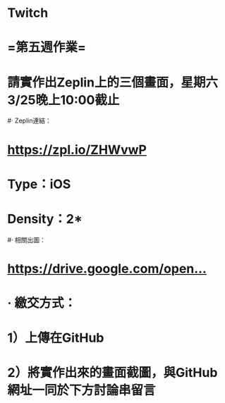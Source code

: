 # Twitch

# =第五週作業=
# 請實作出Zeplin上的三個畫面，星期六3/25晚上10:00截止
#· Zeplin連結：
# https://zpl.io/ZHWvwP
# Type：iOS
# Density：2*
#· 相關出圖：
# https://drive.google.com/open…
# · 繳交方式：
# 1）上傳在GitHub
# 2）將實作出來的畫面截圖，與GitHub網址一同於下方討論串留言
